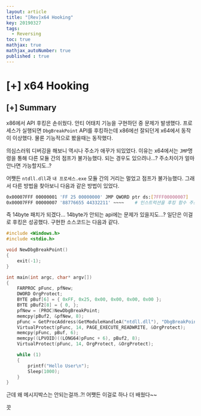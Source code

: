 ```yaml
---
layout: article
title: "[Rev]x64 Hooking"
key: 20190327
tags:
  - Reversing
toc: true
mathjax: true
mathjax_autoNumber: true
published : true
---
```


# [+] x64 Hooking

<!--more-->

## [+] Summary

x86에서 API 후킹은 손쉬웠다. 안티 어태치 기능을 구현하던 중 문제가 발생했다. 프로세스가 실행되면 `DbgBreakPoint` API를 후킹하는데 x86에선 잘되던게 x64에서 동작이 이상했다. 물론 기능적으로 봤을때는 동작했다. 

의심스러워 디버깅을 해보니 역시나 주소가 애꾸가 되있었다. 이유는 x64에서는 `JMP`명령을 통해 다른 모듈 간의 점프가 불가능했다. 되는 경우도 있으려나...? 주소차이가 얼마 안나면 가능할지도..?

어쨋든 `ntdll.dll`과 `내 프로세스.exe` 모듈 간의 거리는 멀었고 점프가 불가능했다. 그래서 다른 방법을 찾아보니 다음과 같은 방법이 있었다.

```sh
0x00007FFF 00000001	'FF 25 00000000' JMP QWORD ptr ds:[7FFF00000007]
0x00007FFF 00000007 '88776655 44332211' ~~~~	# 인스트럭션을 후킹 함수 주소로
```

즉 14byte 패치가 되겠다... 14byte가 안되는 api에는 문제가 있을지도...? 일단은 이걸로 후킹은 성공했다.
구현한 소스코드는 다음과 같다.

```c
#include <Windows.h>
#include <stdio.h>

void NewDbgBreakPoint()
{
	exit(-1);
}

int main(int argc, char* argv[])
{
	FARPROC pFunc, pfNew;
	DWORD OrgProtect;
	BYTE pBuf[6] = { 0xFF, 0x25, 0x00, 0x00, 0x00, 0x00 };
	BYTE pBuf2[8] = { 0, };
	pfNew = (PROC)NewDbgBreakPoint;
	memcpy(pBuf2, &pfNew, 8);
	pFunc = GetProcAddress(GetModuleHandleA("ntdll.dll"), "DbgBreakPoint");
	VirtualProtect(pFunc, 14, PAGE_EXECUTE_READWRITE, &OrgProtect);
	memcpy(pFunc, pBuf, 6);
	memcpy((LPVOID)((LONG64)pFunc + 6), pBuf2, 8);
	VirtualProtect(pFunc, 14, OrgProtect, &OrgProtect);

	while (1)
	{
		printf("Hello User\n");
		Sleep(1000);
	}
}
```

근데 왜 메시지박스는 안되는걸까..?! 어쨋든 이걸로 하나 더 배웠다~~

끗

